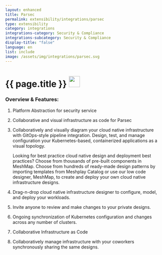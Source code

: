 ```yaml
---
layout: enhanced
title: Parsec
permalink: extensibility/integrations/parsec
type: extensibility
category: integrations
integrations-category: Security & Compliance
integrations-subcategory: Security & Compliance
display-title: "false"
language: en
list: include
image: /assets/img/integrations/parsec.svg
---
```


<h1>{{ page.title }} <img src="{{ page.image }}" style="width: 35px; height: 35px;" /></h1>


<!-- This needs replaced with the Category property, not the sub-category.
 #### About: Platform Abstraction for security service -->

### Overview & Features:

1. Platform Abstraction for security service

2. Collaborative and visual infrastructure as code for Parsec

4. 
    Collaboratively and visually diagram your cloud native infrastructure with GitOps-style pipeline integration. Design, test, and manage configuration your Kubernetes-based, containerized applications as a visual topology.



    Looking for best practice cloud native design and deployment best practices? Choose from thousands of pre-built components in MeshMap. Choose from hundreds of ready-made design patterns by importing templates from Meshplay Catalog or use our low code designer, MeshMap, to create and deploy your own cloud native infrastructure designs.



5. Drag-n-drop cloud native infrastructure designer to configure, model, and deploy your workloads.

6. Invite anyone to review and make changes to your private designs.

7. Ongoing synchronization of Kubernetes configuration and changes across any number of clusters.

8. Collaborative Infrastructure as Code

9. Collaboratively manage infrastructure with your coworkers synchronously sharing the same designs.

